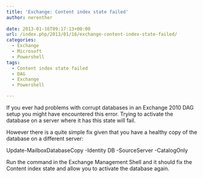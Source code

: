 ```yaml
---
title: 'Exchange: Content index state failed'
author: nerenther
 
date: 2013-01-16T09:17:13+00:00
url: /index.php/2013/01/16/exchange-content-index-state-failed/
categories:
  - Exchange
  - Microsoft
  - Powershell
tags:
  - Content index state failed
  - DAG
  - Exchange
  - Powershell

---
```

If you ever had problems with corrupt databases in an Exchange 2010 DAG setup you might have encountered this error. Trying to activate the database on a server where it has this state will fail.

However there is a quite simple fix given that you have a healthy copy of the database on a different server:

Update-MailboxDatabaseCopy -Identity DB<server with failed content index state> -SourceServer <server with healty copy> -CatalogOnly

Run the command in the Exchange Management Shell and it should fix the Content index state and allow you to activate the database again.

&nbsp;

&nbsp;

&nbsp;

&nbsp;

&nbsp;

&nbsp;

&nbsp;

&nbsp;

&nbsp;